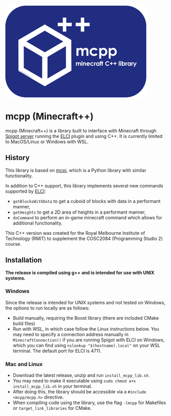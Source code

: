 ![mcpp logo](/resources/mcpplogosmall.png)
# mcpp (Minecraft++)

mcpp (Minecraft++) is a library built to interface with Minecraft through [Spigot server](https://www.spigotmc.org/) 
running the [ELCI](https://github.com/rozukke/ELCI) plugin and using C++. It is currently limited to MacOS/Linux or Windows with WSL.

## History
This library is based on [mcpi](https://github.com/martinohanlon/mcpi), which is a Python library with similar functionality. 

In addition to C++ support, this library implements several new commands supported by [ELCI](https://github.com/rozukke/ELCI):
- `getBlocksWithData` to get a cuboid of blocks with data in a performant manner,
- `getHeights` to get a 2D area of heights in a performant manner,
- `doCommand` to perform an in-game minecraft command which allows for additional functionality.

This C++ version was created for the Royal Melbourne Institute of Technology (RMIT) to supplement the COSC2084 
(Programming Studio 2) course.

## Installation
**The release is
compiled using g++ and is intended for use with UNIX systems.**
### Windows
Since the release is intended for UNIX systems and not tested on Windows, the options to run locally are as follows:
- Build manually, requiring the Boost library (there are included CMake build files)
- Run with WSL, in which case follow the Linux instructions below. You may need to specify a connection address manually in `MinecraftConnection()` if you are running Spigot with ELCI on Windows, which you can find using `nslookup "$(hostname).local"` on your WSL terminal. The default port for ELCI is 4711.

### Mac and Linux
- Download the latest release, unzip and run `install_mcpp_lib.sh`. 
- You may need to make it executable using `sudo chmod a+x install_mcpp_lib.sh` in your terminal. 
- After doing this, the library should be accessible via a `#include <mcpp/mcpp.h>` directive. 
- When compiling code using the library, use the flag `-lmcpp` for Makefiles or `target_link_libraries` for CMake.


